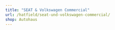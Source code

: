 ```yaml
---
title: "SEAT & Volkswagen Commercial"
url: /hatfield/seat-und-volkswagen-commercial/
shop: Autohaus
---
```

